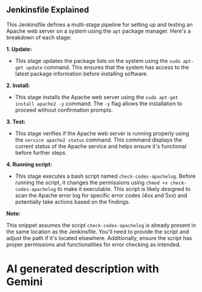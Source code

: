 ##  Jenkinsfile Explained

This Jenkinsfile defines a multi-stage pipeline for setting up and testing an Apache web server on a system using the `apt` package manager. Here's a breakdown of each stage:

**1. Update:**
- This stage updates the package lists on the system using the `sudo apt-get update` command. This ensures that the system has access to the latest package information before installing software.

**2. Install:**
- This stage installs the Apache web server using the `sudo apt-get install apache2 -y` command. The `-y` flag allows the installation to proceed without confirmation prompts.

**3. Test:**
- This stage verifies if the Apache web server is running properly using the `service apache2 status` command. This command displays the current status of the Apache service and helps ensure it's functional before further steps.

**4. Running script:**
- This stage executes a bash script named `check-codes-apachelog`. Before running the script, it changes the permissions using `chmod +x check-codes-apachelog` to make it executable. This script is likely designed to scan the Apache error log for specific error codes (4xx and 5xx) and potentially take actions based on the findings.

**Note:**

This snippet assumes the script `check-codes-apachelog` is already present in the same location as the Jenkinsfile. You'll need to provide the script and adjust the path if it's located elsewhere. Additionally, ensure the script has proper permissions and functionalities for error checking as intended.

# AI generated description with Gemini
